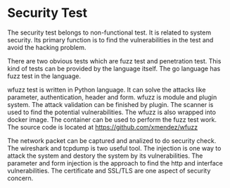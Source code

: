 Security Test
======

The security test belongs to non-functional test. It is related to system security. Its primary function is to find the vulnerabilities in the test and avoid the hacking problem.

There are two obvious tests which are fuzz test and penetration test. This kind of tests can be provided by the language itself. The go language has fuzz test in the language. 

wfuzz test is written in Python language. It can solve the attacks like parameter, authentication, header and form. wfuzz is module and plugin system. The attack validation can be finished by plugin. The scanner is used to find the potential vulnerabilities. The wfuzz is also wrapped into docker image. The container can be used to perform the fuzz test work. The source code is located at https://github.com/xmendez/wfuzz

The network packet can be captured and analized to do security check. The wireshark and tcpdump is two useful tool. The injection is one way to attack the system and destory the system by its vulnerabilities. The parameter and form injection is the approach to find the http and interface vulnerabilities. The certificate and SSL/TLS are one aspect of security concern. 